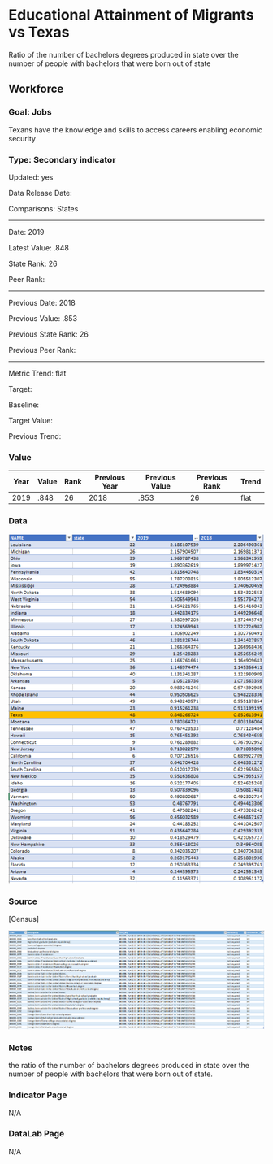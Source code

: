 # Educational Attainment of Migrants vs Texas

Ratio of the number of bachelors degrees produced in state over the number of people with bachelors that were born out of state

## Workforce

### Goal: Jobs

Texans have the knowledge and skills to access careers enabling economic security

### Type: Secondary indicator

Updated: yes

Data Release Date:

Comparisons: States

----

Date: 2019

Latest Value: .848 

State Rank: 26

Peer Rank: 

----

Previous Date: 2018

Previous Value: .853

Previous State Rank: 26

Previous Peer Rank: 

----
Metric Trend: flat

Target: 

Baseline: 

Target Value: 

Previous Trend: 

### Value


| Year |  Value      | Rank     | Previous Year   | Previous Value | Previous Rank | Trend | 
| ----------- | ----------- | ----------- | ----------- | ----------- | ----------- | -----------|
|     2019    |     .848    |     26      |    2018     |     .853    |     26      |     flat   | 


### Data

![migration](./images/migration.PNG)

### Source

[Census]

![sds](./images/place_of_birth_by_education_attainment.PNG)

### Notes

the ratio of the number of bachelors degrees produced in state over the number of people with bachelors that were born out of state.

### Indicator Page

N/A

### DataLab Page

N/A
